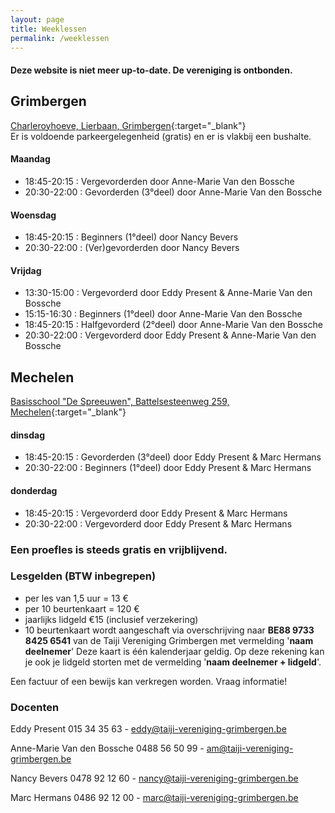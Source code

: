 ```yaml
---
layout: page
title: Weeklessen
permalink: /weeklessen
---
```

<link rel="stylesheet" href="https://unpkg.com/leaflet@1.4.0/dist/leaflet.css"
  integrity="sha512-puBpdR0798OZvTTbP4A8Ix/l+A4dHDD0DGqYW6RQ+9jxkRFclaxxQb/SJAWZfWAkuyeQUytO7+7N4QKrDh+drA=="
  crossorigin=""/>
<script src="https://unpkg.com/leaflet@1.4.0/dist/leaflet.js"
  integrity="sha512-QVftwZFqvtRNi0ZyCtsznlKSWOStnDORoefr1enyq5mVL4tmKB3S/EnC3rRJcxCPavG10IcrVGSmPh6Qw5lwrg=="
  crossorigin=""></script>

#### **Deze website is niet meer up-to-date. De vereniging is ontbonden.**

## Grimbergen

<!-- \\\\\\[Download Agenda Grimbergen 2019-2020 - pdf - 47kb](/flyers/Grimbergen_2019-2020.pdf){:target="_blank"}   -->

[Charleroyhoeve, Lierbaan, Grimbergen](https://goo.gl/maps/zuG3MTbFtg82){:target="_blank"}\
Er is voldoende parkeergelegenheid (gratis) en er is vlakbij een bushalte.  

#### Maandag

* 18:45-20:15 : Vergevorderden door Anne-Marie Van den Bossche  
* 20:30-22:00 : Gevorderden  (3°deel) door Anne-Marie Van den Bossche  

#### Woensdag

* 18:45-20:15 : Beginners (1°deel) door Nancy Bevers
* 20:30-22:00 : (Ver)gevorderden door Nancy Bevers  

#### Vrijdag

* 13:30-15:00 : Vergevorderd  door Eddy Present &amp; Anne-Marie Van den Bossche  
* 15:15-16:30 : Beginners (1°deel) door Anne-Marie Van den Bossche  
* 18:45-20:15 : Halfgevorderd (2°deel) door Anne-Marie Van den Bossche  
* 20:30-22:00 : Vergevorderd door Eddy Present &amp; Anne-Marie Van den Bossche  

## Mechelen

<!-- \\\\\\[Download Agenda Mechelen 2019-2020 - pdf - 46kb](/flyers/Mechelen_2019-2020.pdf){:target="_blank"}   -->

[Basisschool "De Spreeuwen", Battelsesteenweg 259, Mechelen](https://maps.google.be/maps?q=51.030872,4.461348&hl=en&num=1&gl=BE&t=m&z=16){:target="_blank"}  

#### dinsdag

* 18:45-20:15 : Gevorderden  (3°deel) door Eddy Present &amp; Marc Hermans  
* 20:30-22:00 : Beginners (1°deel) door Eddy Present &amp; Marc Hermans  

#### donderdag

* 18:45-20:15 : Vergevorderd door Eddy Present &amp; Marc Hermans  
* 20:30-22:00 : Vergevorderd door Eddy Present &amp; Marc Hermans  

### Een proefles is steeds gratis en vrijblijvend.

### Lesgelden (BTW inbegrepen)

* per les van 1,5 uur = 13 &euro;
* per 10 beurtenkaart = 120 &euro; 
* jaarlijks lidgeld €15 (inclusief verzekering)
* 10 beurtenkaart wordt aangeschaft via overschrijving naar **BE88 9733 8425 6541** van de Taiji Vereniging Grimbergen met vermelding '**naam deelnemer**'
  Deze kaart is één kalenderjaar geldig. Op deze rekening kan je ook je lidgeld storten met de vermelding '**naam deelnemer + lidgeld**'.

Een factuur of een bewijs kan verkregen worden. Vraag informatie!

### Docenten

Eddy Present 015 34 35 63 - eddy@taiji-vereniging-grimbergen.be

Anne-Marie Van den Bossche 0488 56 50 99 - am@taiji-vereniging-grimbergen.be

Nancy Bevers 0478 92 12 60 - nancy@taiji-vereniging-grimbergen.be

Marc Hermans 0486 92 12 00 - marc@taiji-vereniging-grimbergen.be

<div id="mapid" style="width: 100%; height: 400px;"></div>
<script>
	var mymap = L.map('mapid').setView(\\\\\\[50.9889,4.3807], 11);

```
L.tileLayer('https://api.tiles.mapbox.com/v4/{id}/{z}/{x}/{y}.png?access_token={accessToken}', {
	attribution: 'Map data &copy; <a href="https://www.openstreetmap.org/">OpenStreetMap</a> contributors, <a href="https://creativecommons.org/licenses/by-sa/2.0/">CC-BY-SA</a>, Imagery © <a href="https://www.mapbox.com/">Mapbox</a>',
	maxZoom: 18,
	id: 'mapbox.streets',
	accessToken: 'pk.eyJ1Ijoiam9hY2hpbXZkaCIsImEiOiJjanR4MDh5b2oyNm5zNDRsbGF6cTM5bzh1In0.OpFnYagI-skcvKS3OxC65w'
}).addTo(mymap);

var markerGrimbergen = L.marker([50.93568, 4.37484]).addTo(mymap);
markerGrimbergen.bindPopup("Charleroyhoeve, Lierbaan, Grimbergen").openPopup();

var markerMechelen = L.marker([51.03067, 4.45947]).addTo(mymap);
markerMechelen.bindPopup("Basisschool De Spreeuwen, Battelsesteenweg 259, Mechelen").openPopup();
```

</script>